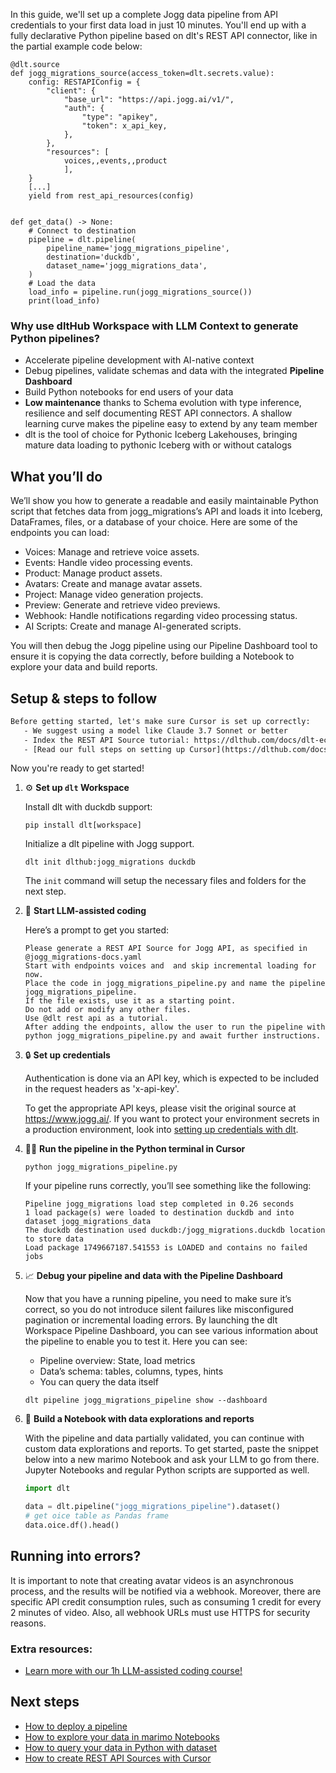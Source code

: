 In this guide, we'll set up a complete Jogg data pipeline from API credentials to your first data load in just 10 minutes. You'll end up with a fully declarative Python pipeline based on dlt's REST API connector, like in the partial example code below:

```python-outcome
@dlt.source
def jogg_migrations_source(access_token=dlt.secrets.value):
    config: RESTAPIConfig = {
        "client": {
            "base_url": "https://api.jogg.ai/v1/",
            "auth": {
                "type": "apikey",
                "token": x_api_key,
            },
        },
        "resources": [
            voices,,events,,product
            ],
    }
    [...]
    yield from rest_api_resources(config)


def get_data() -> None:
    # Connect to destination
    pipeline = dlt.pipeline(
        pipeline_name='jogg_migrations_pipeline',
        destination='duckdb',
        dataset_name='jogg_migrations_data', 
    )
    # Load the data
    load_info = pipeline.run(jogg_migrations_source())
    print(load_info) 
```

### Why use dltHub Workspace with LLM Context to generate Python pipelines?

- Accelerate pipeline development with AI-native context
- Debug pipelines, validate schemas and data with the integrated **Pipeline Dashboard**
- Build Python notebooks for end users of your data
- **Low maintenance** thanks to Schema evolution with type inference, resilience and self documenting REST API connectors. A shallow learning curve makes the pipeline easy to extend by any team member
- dlt is the tool of choice for Pythonic Iceberg Lakehouses, bringing mature data loading to pythonic Iceberg with or without catalogs

## What you’ll do

We’ll show you how to generate a readable and easily maintainable Python script that fetches data from jogg_migrations’s API and loads it into Iceberg, DataFrames, files, or a database of your choice. Here are some of the endpoints you can load:

- Voices: Manage and retrieve voice assets.
- Events: Handle video processing events.
- Product: Manage product assets.
- Avatars: Create and manage avatar assets.
- Project: Manage video generation projects.
- Preview: Generate and retrieve video previews.
- Webhook: Handle notifications regarding video processing status.
- AI Scripts: Create and manage AI-generated scripts.

You will then debug the Jogg pipeline using our Pipeline Dashboard tool to ensure it is copying the data correctly, before building a Notebook to explore your data and build reports.

## Setup & steps to follow

```default
Before getting started, let's make sure Cursor is set up correctly:
   - We suggest using a model like Claude 3.7 Sonnet or better
   - Index the REST API Source tutorial: https://dlthub.com/docs/dlt-ecosystem/verified-sources/rest_api/ and add it to context as **@dlt rest api**
   - [Read our full steps on setting up Cursor](https://dlthub.com/docs/dlt-ecosystem/llm-tooling/cursor-restapi#23-configuring-cursor-with-documentation)
```

Now you're ready to get started!

1. ⚙️ **Set up `dlt` Workspace**
    
    Install dlt with duckdb support:
    ```shell
    pip install dlt[workspace]
    ```

    Initialize a dlt pipeline with Jogg support.
    ```shell
    dlt init dlthub:jogg_migrations duckdb
    ```

    The `init` command will setup the necessary files and folders for the next step.
    
2. 🤠 **Start LLM-assisted coding**
    
    Here’s a prompt to get you started:
    
    ```prompt
    Please generate a REST API Source for Jogg API, as specified in @jogg_migrations-docs.yaml 
    Start with endpoints voices and  and skip incremental loading for now. 
    Place the code in jogg_migrations_pipeline.py and name the pipeline jogg_migrations_pipeline. 
    If the file exists, use it as a starting point. 
    Do not add or modify any other files. 
    Use @dlt rest api as a tutorial. 
    After adding the endpoints, allow the user to run the pipeline with python jogg_migrations_pipeline.py and await further instructions.
    ```

    
3. 🔒 **Set up credentials** 
    
    Authentication is done via an API key, which is expected to be included in the request headers as 'x-api-key'.
    
    To get the appropriate API keys, please visit the original source at https://www.jogg.ai/.
    If you want to protect your environment secrets in a production environment, look into [setting up credentials with dlt](https://dlthub.com/docs/walkthroughs/add_credentials).
    
4. 🏃‍♀️ **Run the pipeline in the Python terminal in Cursor**
    
    ```shell
    python jogg_migrations_pipeline.py
    ```
    
    If your pipeline runs correctly, you’ll see something like the following:
    
    ```shell
    Pipeline jogg_migrations load step completed in 0.26 seconds
    1 load package(s) were loaded to destination duckdb and into dataset jogg_migrations_data
    The duckdb destination used duckdb:/jogg_migrations.duckdb location to store data
    Load package 1749667187.541553 is LOADED and contains no failed jobs
    ```
    
5. 📈 **Debug your pipeline and data with the Pipeline Dashboard**

    Now that you have a running pipeline, you need to make sure it’s correct, so you do not introduce silent failures like misconfigured pagination or incremental loading errors. By launching the dlt Workspace Pipeline Dashboard, you can see various information about the pipeline to enable you to test it. Here you can see:
    - Pipeline overview: State, load metrics
    - Data’s schema: tables, columns, types, hints
    - You can query the data itself
    
    ```shell
    dlt pipeline jogg_migrations_pipeline show --dashboard
    ```
    
6. 🐍 **Build a Notebook with data explorations and reports**

    With the pipeline and data partially validated, you can continue with custom data explorations and reports. To get started, paste the snippet below into a new marimo Notebook and ask your LLM to go from there. Jupyter Notebooks and regular Python scripts are supported as well.

    
    ```python
    import dlt

   data = dlt.pipeline("jogg_migrations_pipeline").dataset()
   # get oice table as Pandas frame
   data.oice.df().head()
    ```

## Running into errors?

It is important to note that creating avatar videos is an asynchronous process, and the results will be notified via a webhook. Moreover, there are specific API credit consumption rules, such as consuming 1 credit for every 2 minutes of video. Also, all webhook URLs must use HTTPS for security reasons.

### Extra resources:

- [Learn more with our 1h LLM-assisted coding course!](https://www.youtube.com/watch?v=GGid70rnJuM)

## Next steps

- [How to deploy a pipeline](https://dlthub.com/docs/walkthroughs/deploy-a-pipeline)
- [How to explore your data in marimo Notebooks](https://dlthub.com/docs/general-usage/dataset-access/marimo)
- [How to query your data in Python with dataset](https://dlthub.com/docs/general-usage/dataset-access/dataset)
- [How to create REST API Sources with Cursor](https://dlthub.com/docs/dlt-ecosystem/llm-tooling/cursor-restapi)